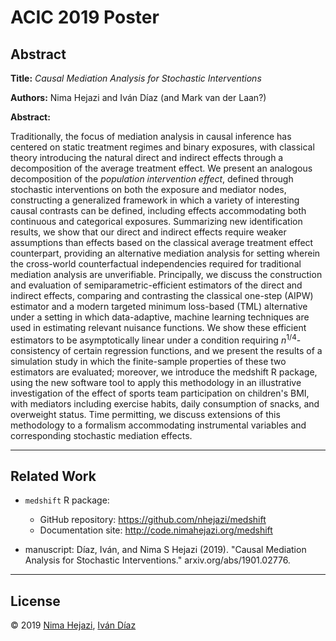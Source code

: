 # ACIC 2019 Poster

## Abstract

**Title:** _Causal Mediation Analysis for Stochastic Interventions_

**Authors:** Nima Hejazi and Iván Díaz (and Mark van der Laan?)

**Abstract:**

Traditionally, the focus of mediation analysis in causal inference has centered
on static treatment regimes and binary exposures, with classical theory
introducing the natural direct and indirect effects through a decomposition of
the average treatment effect. We present an analogous decomposition of the
_population intervention effect_, defined through stochastic interventions on
both the exposure and mediator nodes, constructing a generalized framework in
which a variety of interesting causal contrasts can be defined, including
effects accommodating both continuous and categorical exposures. Summarizing new
identification results, we show that our direct and indirect effects require
weaker assumptions than effects based on the classical average treatment effect
counterpart, providing an alternative mediation analysis for setting wherein the
cross-world counterfactual independencies required for traditional mediation
analysis are unverifiable.  Principally, we discuss the construction and
evaluation of semiparametric-efficient estimators of the direct and indirect
effects, comparing and contrasting the classical one-step (AIPW) estimator and
a modern targeted minimum loss-based (TML) alternative under a setting in which
data-adaptive, machine learning techniques are used in estimating relevant
nuisance functions. We show these efficient estimators to be asymptotically
linear under a condition requiring $n^{1/4}$-consistency of certain regression
functions, and we present the results of a simulation study in which the
finite-sample properties of these two estimators are evaluated; moreover, we
introduce the medshift R package, using the new software tool to apply this
methodology in an illustrative investigation of the effect of sports team
participation on children's BMI, with mediators including exercise habits, daily
consumption of snacks, and overweight status. Time permitting, we discuss
extensions of this methodology to a formalism accommodating instrumental
variables and corresponding stochastic mediation effects.

---

## Related Work

* `medshift` R package:
   * GitHub repository: https://github.com/nhejazi/medshift
   * Documentation site: http://code.nimahejazi.org/medshift

* manuscript: Díaz, Iván, and Nima S Hejazi (2019). "Causal Mediation Analysis
   for Stochastic Interventions." arxiv.org/abs/1901.02776.

---

## License

&copy; 2019 [Nima Hejazi](https://nimahejazi.org), [Iván
Díaz](https://www.idiaz.xyz/)

